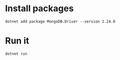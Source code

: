 # Install packages
```
dotnet add package MongoDB.Driver --version 2.24.0
```

# Run it
```
dotnet run
```